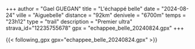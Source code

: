 +++
author = "Gael GUEGAN"
title = "L'échappé belle"
date = "2024-08-24"
ville = "Aiguebelle"
distance = "92km"
denivele = "6700m"
temps = "23h12"
type = "trail"
description = "Premier ultra"
strava_id="12235755678"
gpx = "echappee_belle_20240824.gpx"
+++

{{< following_gpx gpx="echappee_belle_20240824.gpx" >}}
